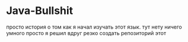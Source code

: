 # Java-Bullshit
просто история о том как я начал изучать этот язык. тут нету ничего умного просто я решил вдруг резко создать репозиторий этот
